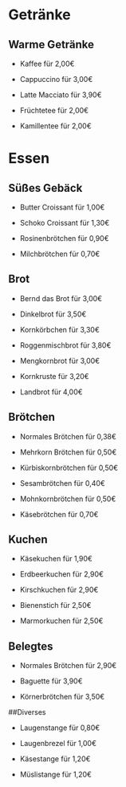 ﻿# Getränke
## Warme Getränke
* Kaffee für 2,00€

* Cappuccino für 3,00€

* Latte Macciato für 3,90€

* Früchtetee für 2,00€

* Kamillentee für 2,00€

# Essen

## Süßes Gebäck
* Butter Croissant für 1,00€

* Schoko Croissant für 1,30€

* Rosinenbrötchen für 0,90€

* Milchbrötchen für 0,70€

## Brot 
* Bernd das Brot für 3,00€

* Dinkelbrot für 3,50€

* Kornkörbchen für 3,30€

* Roggenmischbrot für 3,80€

* Mengkornbrot für 3,00€

* Kornkruste für 3,20€

* Landbrot für 4,00€

## Brötchen 
* Normales Brötchen für 0,38€

* Mehrkorn Brötchen für 0,50€

* Kürbiskornbrötchen für 0,50€

* Sesambrötchen für 0,40€

* Mohnkornbrötchen für 0,50€

* Käsebrötchen für 0,70€

## Kuchen 
* Käsekuchen für 1,90€

* Erdbeerkuchen für 2,90€

* Kirschkuchen für 2,90€

* Bienenstich für 2,50€

* Marmorkuchen für 2,50€

## Belegtes 
* Normales Brötchen für 2,90€

* Baguette für 3,90€

* Körnerbrötchen für 3,50€

##Diverses 
* Laugenstange für 0,80€

* Laugenbrezel für  1,00€

* Käsestange für 1,20€

* Müslistange für 1,20€

